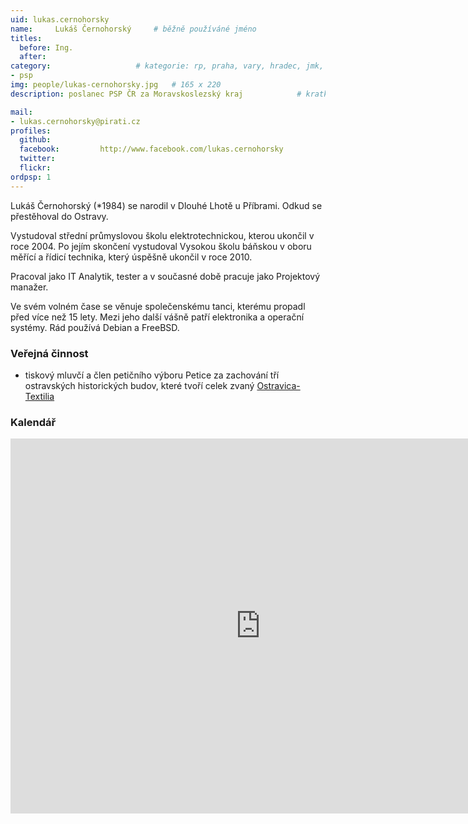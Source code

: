 ```yaml
---
uid: lukas.cernohorsky
name:     Lukáš Černohorský  	# běžně používáné jméno
titles:
  before: Ing.
  after:
category:                 	# kategorie: rp, praha, vary, hradec, jmk, senat
- psp
img: people/lukas-cernohorsky.jpg   # 165 x 220
description: poslanec PSP ČR za Moravskoslezský kraj           	# kratký popis, max 160 znaků

mail:
- lukas.cernohorsky@pirati.cz
profiles:
  github:                
  facebook: 		http://www.facebook.com/lukas.cernohorsky
  twitter: 		  
  flickr:
ordpsp: 1
---
```


Lukáš Černohorský (\*1984) se narodil v Dlouhé Lhotě u Příbrami. Odkud se přestěhoval do Ostravy.

Vystudoval střední průmyslovou školu elektrotechnickou, kterou ukončil v roce 2004. Po jejím skončení vystudoval Vysokou školu báňskou v oboru měřící a řídicí technika, který úspěšně ukončil v roce 2010.

Pracoval jako IT Analytik, tester a v současné době pracuje jako Projektový manažer.

Ve svém volném čase se věnuje společenskému tanci, kterému propadl před více než 15 lety. Mezi jeho další vášně patří elektronika a operační systémy. Rád používá Debian a FreeBSD.

### Veřejná činnost

- tiskový mluvčí a člen petičního výboru Petice za zachování tří ostravských historických budov, které tvoří celek zvaný [Ostravica-Textilia](http://ostravica-textilia.cz/)

### Kalendář
<iframe src="https://calendar.google.com/calendar/embed?src=rq39momo7ihnr2um3pmatnt2j8%40group.calendar.google.com&ctz=Europe%2FPrague" style="border: 0" width="800" height="600" frameborder="0" scrolling="no"></iframe>


